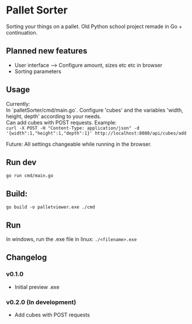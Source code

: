 # Pallet Sorter

Sorting your things on a pallet.
Old Python school project remade in Go + continuation.

## Planned new features

- User interface --> Configure amount, sizes etc etc in browser
- Sorting parameters

## Usage

Currently: <br/>
In ´palletSorter/cmd/main.go´. Configure 'cubes' and the variables 'width, height, depth' according to your needs. <br/>
Can add cubes with POST requests. Example: <br/>
```curl -X POST -H "Content-Type: application/json" -d '{width":1,"height":1,"depth":1}' http://localhost:8080/api/cubes/add```

Future:
All settings changeable while running in the browser.

## Run dev

```go run cmd/main.go```

## Build:

```go build -o palletviewer.exe ./cmd```

## Run

In windows, run the .exe file
in linux: ```./<filename>.exe```

## Changelog

### v0.1.0
- Initial preview .exe

### v0.2.0 (In development)
- Add cubes with POST requests

